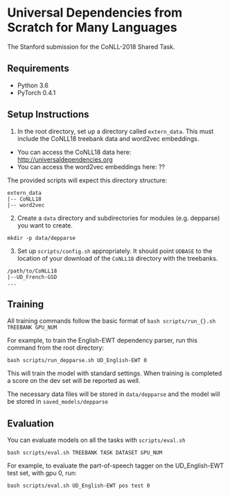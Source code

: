 # Universal Dependencies from Scratch for Many Languages

The Stanford submission for the CoNLL-2018 Shared Task.

## Requirements 

* Python 3.6
* PyTorch 0.4.1

## Setup Instructions

1. In the root directory, set up a directory called `extern_data`.  This must include the CoNLL18 treebank data and word2vec embeddings.

* You can access the CoNLL18 data here: http://universaldependencies.org
* You can access the word2vec embeddings here: ??

The provided scripts will expect this directory structure:

```
extern_data
|-- CoNLL18
|-- word2vec
```

2. Create a `data` directory and subdirectories for modules (e.g. depparse) you want to create.

```
mkdir -p data/depparse
```

3. Set up `scripts/config.sh` appropriately.  It should point `UDBASE` to the location of your download of
the `CoNLL18` directory with the treebanks.

```
/path/to/CoNLL18
|--UD_French-GSD
...
```

## Training

All training commands follow the basic format of `bash scripts/run_{}.sh TREEBANK GPU_NUM`

For example, to train the English-EWT dependency parser, run this command from the root directory:

```
bash scripts/run_depparse.sh UD_English-EWT 0
```

This will train the model with standard settings.  When training is completed a score on the dev set will be reported as well.

The necessary data files will be stored in `data/depparse` and the model will be stored in `saved_models/depparse`

## Evaluation

You can evaluate models on all the tasks with `scripts/eval.sh`

```
bash scripts/eval.sh TREEBANK TASK DATASET GPU_NUM
``` 

For example, to evaluate the part-of-speech tagger on the UD_English-EWT test set, with gpu 0, run:

```
bash scripts/eval.sh UD_English-EWT pos test 0
```
